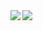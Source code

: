 <a href="https://github.com/anuraghazra/github-readme-stats">
  <img align="left" src="https://github-readme-stats.vercel.app/api?username=787B-R26B&count_private=true&show_icons=true&theme=github_dark_dimmed" />
</a>
<a href="https://github.com/anuraghazra/github-readme-stats">
  <img align="left" src="https://github-readme-stats.vercel.app/api/top-langs/?username=787B-R26B&theme=github_dark_dimmed&layout=compact" />
</a>
